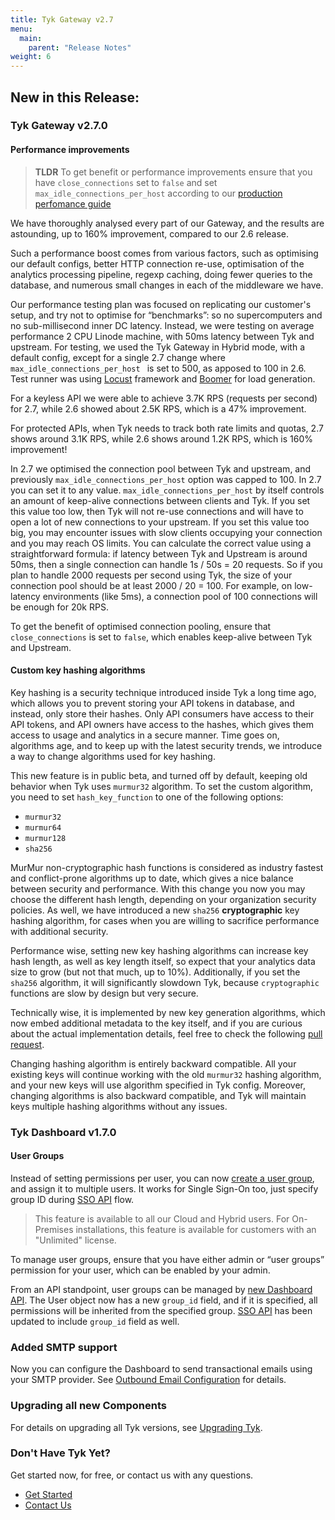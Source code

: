 ```yaml
---
title: Tyk Gateway v2.7
menu:
  main:
    parent: "Release Notes"
weight: 6
---
```


## <a name="new"></a>New in this Release:

### <a name="gateway"></a>Tyk Gateway v2.7.0

#### Performance improvements


> **TLDR**
> To get benefit or performance improvements ensure that you have `close_connections` set to `false` and set `max_idle_connections_per_host` according to our [production perfomance guide](/docs/planning-for-production/)

We have thoroughly analysed every part of our Gateway, and the results are astounding, up to 160% improvement, compared to our 2.6 release.

Such a performance boost comes from various factors, such as optimising our default configs, better HTTP connection re-use, optimisation of the analytics processing pipeline, regexp caching, doing fewer queries to the database, and numerous small changes in each of the  middleware we have.

Our performance testing plan was focused on replicating our customer's setup, and try not to optimise for “benchmarks”: so no supercomputers and no sub-millisecond inner DC latency. Instead, we were testing on average performance 2 CPU Linode machine, with 50ms latency between Tyk and upstream. For testing, we used the Tyk Gateway in Hybrid mode, with a default config, except for a single 2.7 change where `max_idle_connections_per_host ` is set to 500, as apposed to 100 in 2.6. Test runner was using [Locust](https://locust.io/) framework and [Boomer](https://github.com/myzhan/boomer) for load generation.

For a keyless API we were able to achieve 3.7K RPS (requests per second) for 2.7, while 2.6 showed about 2.5K RPS, which is a 47% improvement.

For protected APIs, when Tyk needs to track both rate limits and quotas, 2.7 shows around 3.1K RPS, while 2.6 shows around 1.2K RPS, which is 160% improvement!

In 2.7 we optimised the connection pool between Tyk and upstream, and previously `max_idle_connections_per_host` option was capped to 100. In 2.7 you can set it to any value. `max_idle_connections_per_host` by itself controls an amount of keep-alive connections between clients and Tyk. If you set this value too low, then Tyk will not re-use connections and will have to open a lot of new connections to your upstream. If you set this value too big, you may encounter issues with slow clients occupying your connection and you may reach OS limits. You can calculate the correct value using a straightforward formula: if latency between Tyk and Upstream is around 50ms, then a single connection can handle 1s / 50s = 20 requests. So if you plan to handle 2000 requests per second using Tyk, the size of your connection pool should be at least 2000 / 20 = 100. For example, on low-latency environments (like 5ms), a connection pool of 100 connections will be enough for 20k RPS.

To get the benefit of optimised connection pooling, ensure that `close_connections` is set to `false`, which enables keep-alive between Tyk and Upstream.

#### Custom key hashing algorithms

Key hashing is a security technique introduced inside Tyk a long time ago, which allows you to prevent storing your API tokens in database, and instead, only store their hashes. Only API consumers have access to their API tokens, and API owners have access to the hashes, which gives them access to usage and analytics in a secure manner. Time goes on, algorithms age, and to keep up with the latest security trends, we introduce a way to change algorithms used for key hashing.

This new feature is in public beta, and turned off by default, keeping old behavior when Tyk uses `murmur32` algorithm. To set the custom algorithm, you need to set `hash_key_function` to one of the following options:
- `murmur32`
- `murmur64`
- `murmur128`
- `sha256`

MurMur non-cryptographic hash functions is considered as industry fastest and conflict-prone algorithms up to date, which gives a nice balance between security and performance. With this change you now you may choose the different hash length, depending on your organization security policies. As well, we have introduced a new `sha256` **cryptographic** key hashing algorithm, for cases when you are willing to sacrifice performance with additional security.

Performance wise, setting new key hashing algorithms can increase key hash length, as well as key length itself, so expect that your analytics data size to grow (but not that much, up to 10%). Additionally, if you set the `sha256` algorithm, it will significantly slowdown Tyk, because `cryptographic` functions are slow by design but very secure.

Technically wise, it is implemented by new key generation algorithms, which now embed additional metadata to the key itself, and if you are curious about the actual implementation details, feel free to check the following [pull request](https://github.com/TykTechnologies/tyk/pull/1753).

Changing hashing algorithm is entirely backward compatible. All your existing keys will continue working with the old `murmur32` hashing algorithm, and your new keys will use algorithm specified in Tyk config. Moreover, changing algorithms is also backward compatible, and Tyk will maintain keys multiple hashing algorithms without any issues.


### Tyk Dashboard v1.7.0

#### User Groups

Instead of setting permissions per user, you can now [create a user group](/docs/basic-config-and-security/security/dashboard/create-user-groups/), and assign it to multiple users. It works for Single Sign-On too, just specify group ID during [SSO API](/docs/tyk-apis/tyk-dashboard-admin-api/sso/) flow.

> This feature is available to all our Cloud and Hybrid users. For On-Premises installations, this feature is available for customers with an "Unlimited" license.

To manage user groups, ensure that you have either admin or “user groups” permission for your user, which can be enabled by your admin.

From an API standpoint, user groups can be managed by [new Dashboard API](/docs/tyk-apis/tyk-dashboard-api/user-groups/). The User object now has a new `group_id` field, and if it is specified, all permissions will be inherited from the specified group. [SSO API](/docs/tyk-apis/tyk-dashboard-admin-api/sso/) has been updated to include `group_id` field as well.

### Added SMTP support
Now you can configure the Dashboard to send transactional emails using your SMTP provider. See [Outbound Email Configuration](/docs/tyk-configuration-reference/outbound-email-configuration/) for details.

### <a name="upgrade"></a>Upgrading all new Components

For details on upgrading all Tyk versions, see [Upgrading Tyk](/docs/upgrading-tyk/).

### <a name="new"></a>Don't Have Tyk Yet?

Get started now, for free, or contact us with any questions.

* [Get Started](https://tyk.io/pricing/compare-api-management-platforms/#get-started)
* [Contact Us](https://tyk.io/about/contact/)


